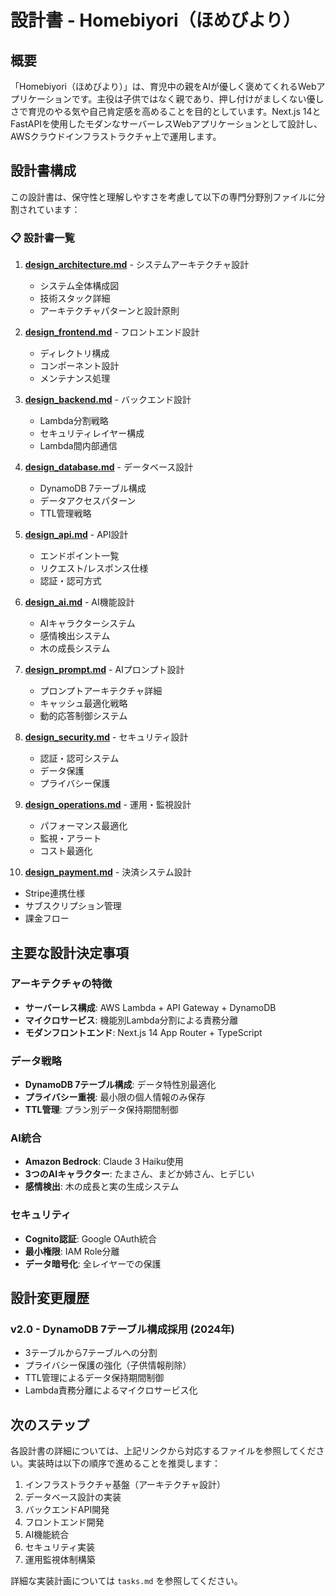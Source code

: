 # 設計書 - Homebiyori（ほめびより）

## 概要

「Homebiyori（ほめびより）」は、育児中の親をAIが優しく褒めてくれるWebアプリケーションです。主役は子供ではなく親であり、押し付けがましくない優しさで育児のやる気や自己肯定感を高めることを目的としています。Next.js 14とFastAPIを使用したモダンなサーバーレスWebアプリケーションとして設計し、AWSクラウドインフラストラクチャ上で運用します。

## 設計書構成

この設計書は、保守性と理解しやすさを考慮して以下の専門分野別ファイルに分割されています：

### 📋 設計書一覧

1. **[design_architecture.md](./design_architecture.md)** - システムアーキテクチャ設計
   - システム全体構成図
   - 技術スタック詳細
   - アーキテクチャパターンと設計原則

2. **[design_frontend.md](./design_frontend.md)** - フロントエンド設計
   - ディレクトリ構成
   - コンポーネント設計
   - メンテナンス処理

3. **[design_backend.md](./design_backend.md)** - バックエンド設計
   - Lambda分割戦略
   - セキュリティレイヤー構成
   - Lambda間内部通信

4. **[design_database.md](./design_database.md)** - データベース設計
   - DynamoDB 7テーブル構成
   - データアクセスパターン
   - TTL管理戦略

5. **[design_api.md](./design_api.md)** - API設計
   - エンドポイント一覧
   - リクエスト/レスポンス仕様
   - 認証・認可方式

6. **[design_ai.md](./design_ai.md)** - AI機能設計
   - AIキャラクターシステム
   - 感情検出システム
   - 木の成長システム

7. **[design_prompt.md](./design_prompt.md)** - AIプロンプト設計
   - プロンプトアーキテクチャ詳細
   - キャッシュ最適化戦略
   - 動的応答制御システム

8. **[design_security.md](./design_security.md)** - セキュリティ設計
   - 認証・認可システム
   - データ保護
   - プライバシー保護

9. **[design_operations.md](./design_operations.md)** - 運用・監視設計
   - パフォーマンス最適化
   - 監視・アラート
   - コスト最適化

10. **[design_payment.md](./design_payment.md)** - 決済システム設計
   - Stripe連携仕様
   - サブスクリプション管理
   - 課金フロー

## 主要な設計決定事項

### アーキテクチャの特徴
- **サーバーレス構成**: AWS Lambda + API Gateway + DynamoDB
- **マイクロサービス**: 機能別Lambda分割による責務分離
- **モダンフロントエンド**: Next.js 14 App Router + TypeScript

### データ戦略
- **DynamoDB 7テーブル構成**: データ特性別最適化
- **プライバシー重視**: 最小限の個人情報のみ保存
- **TTL管理**: プラン別データ保持期間制御

### AI統合
- **Amazon Bedrock**: Claude 3 Haiku使用
- **3つのAIキャラクター**: たまさん、まどか姉さん、ヒデじい
- **感情検出**: 木の成長と実の生成システム

### セキュリティ
- **Cognito認証**: Google OAuth統合
- **最小権限**: IAM Role分離
- **データ暗号化**: 全レイヤーでの保護

## 設計変更履歴

### v2.0 - DynamoDB 7テーブル構成採用 (2024年)
- 3テーブルから7テーブルへの分割
- プライバシー保護の強化（子供情報削除）
- TTL管理によるデータ保持期間制御
- Lambda責務分離によるマイクロサービス化

## 次のステップ

各設計書の詳細については、上記リンクから対応するファイルを参照してください。実装時は以下の順序で進めることを推奨します：

1. インフラストラクチャ基盤（アーキテクチャ設計）
2. データベース設計の実装
3. バックエンドAPI開発
4. フロントエンド開発
5. AI機能統合
6. セキュリティ実装
7. 運用監視体制構築

詳細な実装計画については `tasks.md` を参照してください。